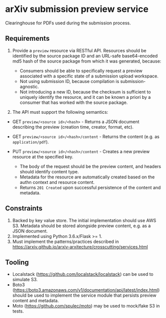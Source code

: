 # arXiv submission preview service

Clearinghouse for PDFs used during the submission process.

## Requirements

1. Provide a ``preview`` resource via RESTful API. Resources should be identified by the source package ID and an URL-safe base64-encoded md5 hash of the source package from which it was generated, because:

   - Consumers should be able to specifically request a preview associated with a specific state of a submission upload workspace.
   - Not using submission ID, because compilation is submission-agnostic.
   - Not introducing a new ID, because the checksum is sufficient to uniquely identify the resource, and it can be known a priori by a consumer that has worked with the source package.

2. The API must support the following semantics:

- GET ``preview/<source id>/<hash>`` - Returns a JSON document describing the preview (creation time, creator, format, etc).
- GET ``preview/<source id>/<hash>/content`` - Returns the content (e.g. as ``application/pdf``).
- PUT ``preview/<source id>/<hash>/content`` - Creates a new preview resource at the specified key. 

  - The body of the request should be the preview content, and headers should identify content type. 
  - Metadata for the resource are automatically created based on the authn context and resource content.
  - Returns ``201 Created`` upon successful persistence of the content and metadata.


## Constraints

1. Backed by key value store. The initial implementation should use AWS S3. Metadata should be stored alongside preview content, e.g. as a JSON document.
2. Implemented using Python 3.6.x/Flask >= 1.
3. Must implement the patterns/practices described in https://arxiv.github.io/arxiv-arxitecture/crosscutting/services.html


## Tooling

- Localstack (https://github.com/localstack/localstack) can be used to simulate S3.
- Boto3 (https://boto3.amazonaws.com/v1/documentation/api/latest/index.html) should be used to implement the service module that persists preview content and metadata.
- Moto (https://github.com/spulec/moto) may be used to mock/fake S3 in tests.
